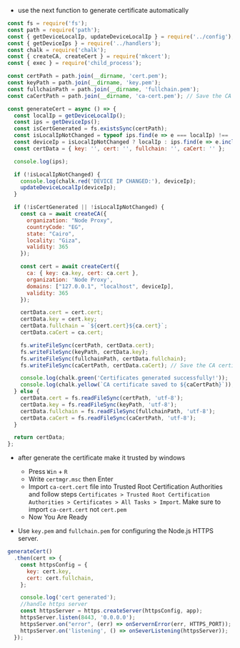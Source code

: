 
- use the next function to generate certificate automatically
``` js
const fs = require('fs');
const path = require('path');
const { getDeviceLocalIp, updateDeviceLocalIp } = require('../config');
const { getDeviceIps } = require('../handlers');
const chalk = require('chalk');
const { createCA, createCert } = require('mkcert');
const { exec } = require('child_process');

const certPath = path.join(__dirname, 'cert.pem');
const keyPath = path.join(__dirname, 'key.pem');
const fullchainPath = path.join(__dirname, 'fullchain.pem');
const caCertPath = path.join(__dirname, 'ca-cert.pem'); // Save the CA certificate

const generateCert = async () => {
  const localIp = getDeviceLocalIp();
  const ips = getDeviceIps();
  const isCertGenerated = fs.existsSync(certPath);
  const isLocalIpNotChanged = typeof ips.find(e => e === localIp) !== 'undefined';
  const deviceIp = isLocalIpNotChanged ? localIp : ips.find(e => e.includes('192.168'));
  const certData = { key: '', cert: '', fullchain: '', caCert: '' };

  console.log(ips);

  if (!isLocalIpNotChanged) {
    console.log(chalk.red('DEVICE IP CHANGED:'), deviceIp);
    updateDeviceLocalIp(deviceIp);
  }

  if (!isCertGenerated || !isLocalIpNotChanged) {
    const ca = await createCA({
      organization: "Node Proxy",
      countryCode: "EG",
      state: "Cairo",
      locality: "Giza",
      validity: 365
    });

    const cert = await createCert({
      ca: { key: ca.key, cert: ca.cert },
      organization: 'Node Proxy',
      domains: ["127.0.0.1", "localhost", deviceIp],
      validity: 365
    });

    certData.cert = cert.cert;
    certData.key = cert.key;
    certData.fullchain = `${cert.cert}${ca.cert}`;
    certData.caCert = ca.cert;

    fs.writeFileSync(certPath, certData.cert);
    fs.writeFileSync(keyPath, certData.key);
    fs.writeFileSync(fullchainPath, certData.fullchain);
    fs.writeFileSync(caCertPath, certData.caCert); // Save the CA certificate for trust installation

    console.log(chalk.green('Certificates generated successfully!'));
    console.log(chalk.yellow(`CA certificate saved to ${caCertPath}`));
  } else {
    certData.cert = fs.readFileSync(certPath, 'utf-8');
    certData.key = fs.readFileSync(keyPath, 'utf-8');
    certData.fullchain = fs.readFileSync(fullchainPath, 'utf-8');
    certData.caCert = fs.readFileSync(caCertPath, 'utf-8');
  }

  return certData;
};

```

- after generate the certificate make it trusted by windows 
  - Press `Win` + `R` 
  - Write `certmgr.msc` then Enter
  - Import `ca-cert.cert` file into Trusted Root Certification Authorities and follow steps `Certificates > Trusted Root Certification Authorities > Certificates > All Tasks > Import`. Make sure to import `ca-cert.cert` not `cert.pem`
  - Now You Are Ready

- Use `key.pem` and `fullchain.pem` for configuring the Node.js HTTPS server.
``` js
generateCert()
  .then(cert => {
    const httpsConfig = {
      key: cert.key,
      cert: cert.fullchain,
    };

    console.log('cert generated');
    //handle https server
    const httpsServer = https.createServer(httpsConfig, app);
    httpsServer.listen(8443, '0.0.0.0');
    httpsServer.on("error", (err) => onServernError(err, HTTPS_PORT));
    httpsServer.on('listening', () => onSeverListening(httpsServer));
  });
```




